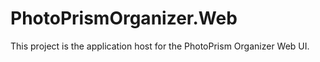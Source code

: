 # PhotoPrismOrganizer.Web

This project is the application host for the PhotoPrism Organizer Web UI.
